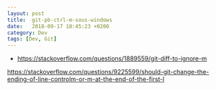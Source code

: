```yaml
---
layout: post
title:  git-pb-ctrl-m-sous-windows
date:   2018-09-17 18:45:23 +0200
category: Dev
tags: [Dev, Git]
---
```


* <https://stackoverflow.com/questions/1889559/git-diff-to-ignore-m>

<https://stackoverflow.com/questions/9225599/should-git-change-the-ending-of-line-controlm-or-m-at-the-end-of-the-first-l>
